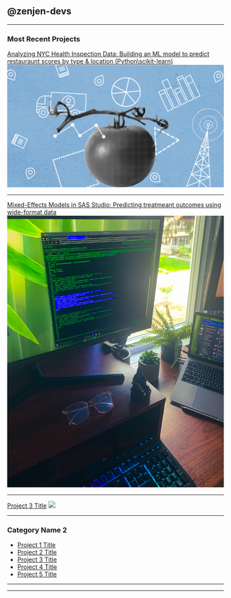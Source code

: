 ## @zenjen-devs

---
### Most Recent Projects 

[Analyzing NYC Health Inspection Data: Building an ML model to predict restauraunt scores by type & location (Python\scikit-learn)](/timesseriesproject)
<img src="images/healthinspectiondatabanner.png?raw=true"/>

---

[Mixed-Effects Models in SAS Studio: Predicting treatmeant outcomes using wide-format data](/pdf/sample_presentation.pdf)
<img src="images/sasstudio1.JPG?raw=true"/>

---
[Project 3 Title](http://example.com/)
<img src="images/washingtonsquare.JPG?raw=true"/>

---

### Category Name 2

- [Project 1 Title](http://example.com/)
- [Project 2 Title](http://example.com/)
- [Project 3 Title](http://example.com/)
- [Project 4 Title](http://example.com/)
- [Project 5 Title](http://example.com/)

---




---

<!-- Remove above link if you don't want to attibute -->
